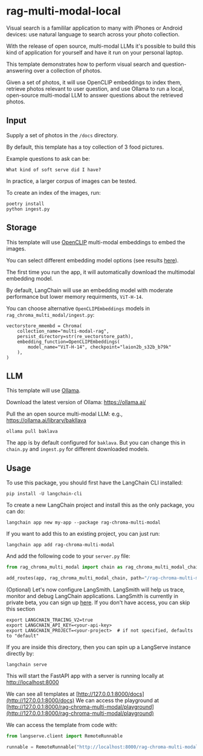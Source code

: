 
# rag-multi-modal-local

Visual search is a famililar application to many with iPhones or Android devices: use natural language to search across your photo collection. 
  
With the release of open source, multi-modal LLMs it's possible to build this kind of application for yourself and have it run on your personal laptop. 

This template demonstrates how to perform visual search and question-answering over a collection of photos.
 
Given a set of photos, it will use OpenCLIP embeddings to index them, retrieve photos relevant to user question, and use Ollama to run a local, open-source multi-modal LLM to answer questions about the retrieved photos.

## Input

Supply a set of photos in the `/docs` directory. 

By default, this template has a toy collection of 3 food pictures.

Example questions to ask can be:
```
What kind of soft serve did I have?
```

In practice, a larger corpus of images can be tested.

To create an index of the images, run:
```
poetry install
python ingest.py
```

## Storage

This template will use [OpenCLIP](https://github.com/mlfoundations/open_clip) multi-modal embeddings to embed the images.

You can select different embedding model options (see results [here](https://github.com/mlfoundations/open_clip/blob/main/docs/openclip_results.csv)).

The first time you run the app, it will automatically download the multimodal embedding model.

By default, LangChain will use an embedding model with moderate performance but lower memory requirments, `ViT-H-14`.

You can choose alternative `OpenCLIPEmbeddings` models in `rag_chroma_multi_modal/ingest.py`:
```
vectorstore_mmembd = Chroma(
    collection_name="multi-modal-rag",
    persist_directory=str(re_vectorstore_path),
    embedding_function=OpenCLIPEmbeddings(
        model_name="ViT-H-14", checkpoint="laion2b_s32b_b79k"
    ),
)
```

## LLM

This template will use [Ollama](https://python.langchain.com/docs/integrations/chat/ollama#multi-modal).

Download the latest version of Ollama: https://ollama.ai/

Pull the an open source multi-modal LLM: e.g., https://ollama.ai/library/bakllava

```
ollama pull baklava
```

The app is by default configured for `baklava`. But you can change this in `chain.py` and `ingest.py` for different downloaded models.

## Usage

To use this package, you should first have the LangChain CLI installed:

```shell
pip install -U langchain-cli
```

To create a new LangChain project and install this as the only package, you can do:

```shell
langchain app new my-app --package rag-chroma-multi-modal
```

If you want to add this to an existing project, you can just run:

```shell
langchain app add rag-chroma-multi-modal
```

And add the following code to your `server.py` file:
```python
from rag_chroma_multi_modal import chain as rag_chroma_multi_modal_chain

add_routes(app, rag_chroma_multi_modal_chain, path="/rag-chroma-multi-modal")
```

(Optional) Let's now configure LangSmith. 
LangSmith will help us trace, monitor and debug LangChain applications. 
LangSmith is currently in private beta, you can sign up [here](https://smith.langchain.com/). 
If you don't have access, you can skip this section

```shell
export LANGCHAIN_TRACING_V2=true
export LANGCHAIN_API_KEY=<your-api-key>
export LANGCHAIN_PROJECT=<your-project>  # if not specified, defaults to "default"
```

If you are inside this directory, then you can spin up a LangServe instance directly by:

```shell
langchain serve
```

This will start the FastAPI app with a server is running locally at 
[http://localhost:8000](http://localhost:8000)

We can see all templates at [http://127.0.0.1:8000/docs](http://127.0.0.1:8000/docs)
We can access the playground at [http://127.0.0.1:8000/rag-chroma-multi-modal/playground](http://127.0.0.1:8000/rag-chroma-multi-modal/playground)  

We can access the template from code with:

```python
from langserve.client import RemoteRunnable

runnable = RemoteRunnable("http://localhost:8000/rag-chroma-multi-modal")
```